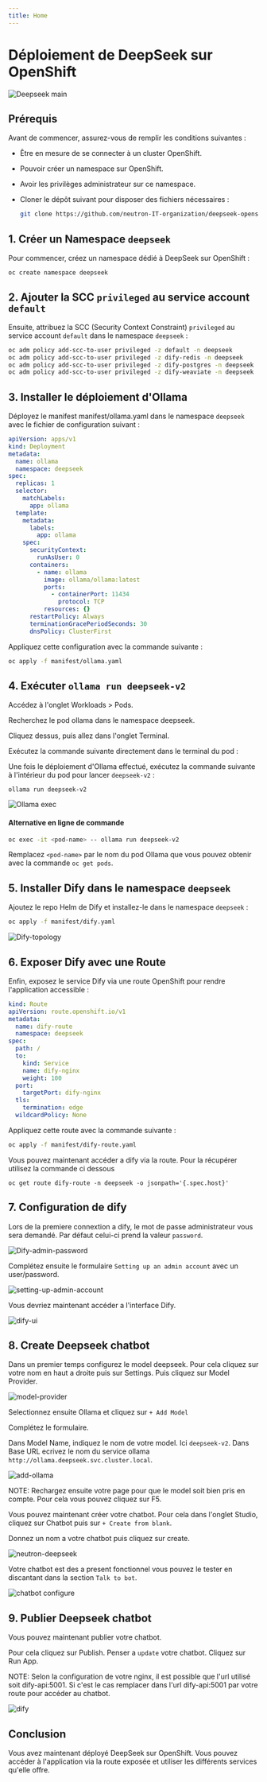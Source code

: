 ```yaml
---
title: Home
---
```


# Déploiement de DeepSeek sur OpenShift

![Deepseek main](./images/deepseek-main.png)

## Prérequis

Avant de commencer, assurez-vous de remplir les conditions suivantes :

- Être en mesure de se connecter à un cluster OpenShift.
- Pouvoir créer un namespace sur OpenShift.
- Avoir les privilèges administrateur sur ce namespace.
- Cloner le dépôt suivant pour disposer des fichiers nécessaires :

  ```bash
  git clone https://github.com/neutron-IT-organization/deepseek-openshift.git
  ```

## 1. Créer un Namespace `deepseek`

Pour commencer, créez un namespace dédié à DeepSeek sur OpenShift :

```bash
oc create namespace deepseek
```

## 2. Ajouter la SCC `privileged` au service account `default`

Ensuite, attribuez la SCC (Security Context Constraint) `privileged` au service account `default` dans le namespace `deepseek` :

```bash
oc adm policy add-scc-to-user privileged -z default -n deepseek
oc adm policy add-scc-to-user privileged -z dify-redis -n deepseek
oc adm policy add-scc-to-user privileged -z dify-postgres -n deepseek
oc adm policy add-scc-to-user privileged -z dify-weaviate -n deepseek
```

## 3. Installer le déploiement d'Ollama



Déployez le manifest manifest/ollama.yaml dans le namespace `deepseek` avec le fichier de configuration suivant :

```yaml
apiVersion: apps/v1
kind: Deployment
metadata:
  name: ollama
  namespace: deepseek
spec:
  replicas: 1
  selector:
    matchLabels:
      app: ollama
  template:
    metadata:
      labels:
        app: ollama
    spec:
      securityContext:
        runAsUser: 0
      containers:
        - name: ollama
          image: ollama/ollama:latest
          ports:
            - containerPort: 11434
              protocol: TCP
          resources: {}
      restartPolicy: Always
      terminationGracePeriodSeconds: 30
      dnsPolicy: ClusterFirst
```

Appliquez cette configuration avec la commande suivante :

```bash
oc apply -f manifest/ollama.yaml
```

## 4. Exécuter `ollama run deepseek-v2`


Accédez à l'onglet Workloads > Pods.

Recherchez le pod ollama dans le namespace deepseek.

Cliquez dessus, puis allez dans l'onglet Terminal.

Exécutez la commande suivante directement dans le terminal du pod :

Une fois le déploiement d'Ollama effectué, exécutez la commande suivante à l'intérieur du pod pour lancer `deepseek-v2` :

```shell
ollama run deepseek-v2
```

![Ollama exec](./images/ollama-exec.png)

#### Alternative en ligne de commande

```bash
oc exec -it <pod-name> -- ollama run deepseek-v2
```

Remplacez `<pod-name>` par le nom du pod Ollama que vous pouvez obtenir avec la commande `oc get pods`.

## 5. Installer Dify dans le namespace `deepseek`

Ajoutez le repo Helm de Dify et installez-le dans le namespace `deepseek` :

```bash
oc apply -f manifest/dify.yaml
```

![Dify-topology](./images/dify-topology.png)

## 6. Exposer Dify avec une Route

Enfin, exposez le service Dify via une route OpenShift pour rendre l'application accessible :

```yaml
kind: Route
apiVersion: route.openshift.io/v1
metadata:
  name: dify-route
  namespace: deepseek
spec:
  path: /
  to:
    kind: Service
    name: dify-nginx
    weight: 100
  port:
    targetPort: dify-nginx
  tls:
    termination: edge
  wildcardPolicy: None
```

Appliquez cette route avec la commande suivante :

```bash
oc apply -f manifest/dify-route.yaml
```

Vous pouvez maintenant accéder a dify via la route. Pour la récupérer utilisez la commande ci dessous 

```shell
oc get route dify-route -n deepseek -o jsonpath='{.spec.host}'
```

## 7. Configuration de dify

Lors de la premiere connextion a dify, le mot de passe administrateur vous sera demandé. Par défaut celui-ci prend la valeur ```password```.

![Dify-admin-password](./images/admin-password.png)

Complétez ensuite le formulaire ```Setting up an admin account``` avec un user/password.

![setting-up-admin-account](./images/setting-up-admin-account.png)

Vous devriez maintenant accéder a l'interface Dify.

![dify-ui](./images/dify-ui.png)

## 8. Create Deepseek chatbot

Dans un premier temps configurez le model deepseek. Pour cela cliquez sur votre nom en haut a droite puis sur Settings. Puis cliquez sur Model Provider.

![model-provider](./images/model-provider.png)

Selectionnez ensuite Ollama et cliquez sur ```+ Add Model```

Complétez le formulaire.

Dans Model Name, indiquez le nom de votre model. Ici ```deepseek-v2```. Dans Base URL ecrivez le nom du service ollama ```http://ollama.deepseek.svc.cluster.local```.

![add-ollama](./images/add-ollama.png)

NOTE: Rechargez ensuite votre page pour que le model soit bien pris en compte. Pour cela vous pouvez cliquez sur F5.


Vous pouvez maintenant créer votre chatbot. Pour cela dans l'onglet Studio, cliquez sur Chatbot puis sur ```+ Create from blank```.

Donnez un nom a votre chatbot puis cliquez sur create.

![neutron-deepseek](./images/neutron-deepseek.png)

Votre chatbot est des a present fonctionnel vous pouvez le tester en discantant dans la section ```Talk to bot```.

![chatbot configure](./images/chatbot-configure.png)


## 9. Publier Deepseek chatbot

Vous pouvez maintenant publier votre chatbot.

Pour cela cliquez sur Publish. Penser a ```update``` votre chatbot. Cliquez sur Run App. 

NOTE: Selon la configuration de votre nginx, il est possible que l'url utilisé soit dify-api:5001. Si c'est le cas remplacer dans l'url dify-api:5001 par votre route pour accéder au chatbot.

![dify](./images/chatbot.png)











## Conclusion

Vous avez maintenant déployé DeepSeek sur OpenShift. Vous pouvez accéder à l'application via la route exposée et utiliser les différents services qu'elle offre.

